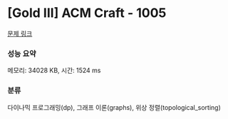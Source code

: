 # [Gold III] ACM Craft - 1005 

[문제 링크](https://www.acmicpc.net/problem/1005) 

### 성능 요약

메모리: 34028 KB, 시간: 1524 ms

### 분류

다이나믹 프로그래밍(dp), 그래프 이론(graphs), 위상 정렬(topological_sorting)

